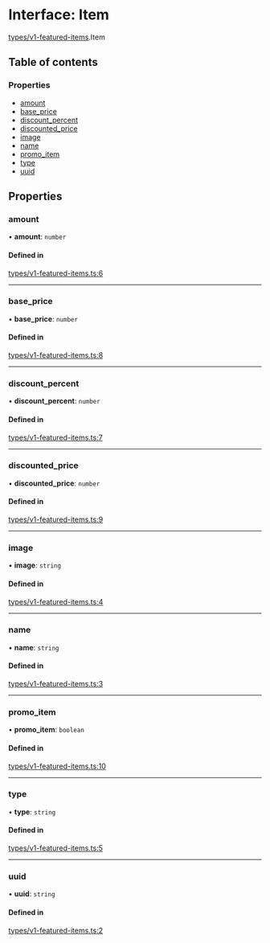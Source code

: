 # Interface: Item

[types/v1-featured-items](../modules/types_v1_featured_items.md).Item

## Table of contents

### Properties

- [amount](types_v1_featured_items.Item.md#amount)
- [base\_price](types_v1_featured_items.Item.md#base_price)
- [discount\_percent](types_v1_featured_items.Item.md#discount_percent)
- [discounted\_price](types_v1_featured_items.Item.md#discounted_price)
- [image](types_v1_featured_items.Item.md#image)
- [name](types_v1_featured_items.Item.md#name)
- [promo\_item](types_v1_featured_items.Item.md#promo_item)
- [type](types_v1_featured_items.Item.md#type)
- [uuid](types_v1_featured_items.Item.md#uuid)

## Properties

### amount

• **amount**: `number`

#### Defined in

[types/v1-featured-items.ts:6](https://github.com/jameslinimk/unofficial-valorant-api/blob/1ba0fed/package/src/types/v1-featured-items.ts#L6)

___

### base\_price

• **base\_price**: `number`

#### Defined in

[types/v1-featured-items.ts:8](https://github.com/jameslinimk/unofficial-valorant-api/blob/1ba0fed/package/src/types/v1-featured-items.ts#L8)

___

### discount\_percent

• **discount\_percent**: `number`

#### Defined in

[types/v1-featured-items.ts:7](https://github.com/jameslinimk/unofficial-valorant-api/blob/1ba0fed/package/src/types/v1-featured-items.ts#L7)

___

### discounted\_price

• **discounted\_price**: `number`

#### Defined in

[types/v1-featured-items.ts:9](https://github.com/jameslinimk/unofficial-valorant-api/blob/1ba0fed/package/src/types/v1-featured-items.ts#L9)

___

### image

• **image**: `string`

#### Defined in

[types/v1-featured-items.ts:4](https://github.com/jameslinimk/unofficial-valorant-api/blob/1ba0fed/package/src/types/v1-featured-items.ts#L4)

___

### name

• **name**: `string`

#### Defined in

[types/v1-featured-items.ts:3](https://github.com/jameslinimk/unofficial-valorant-api/blob/1ba0fed/package/src/types/v1-featured-items.ts#L3)

___

### promo\_item

• **promo\_item**: `boolean`

#### Defined in

[types/v1-featured-items.ts:10](https://github.com/jameslinimk/unofficial-valorant-api/blob/1ba0fed/package/src/types/v1-featured-items.ts#L10)

___

### type

• **type**: `string`

#### Defined in

[types/v1-featured-items.ts:5](https://github.com/jameslinimk/unofficial-valorant-api/blob/1ba0fed/package/src/types/v1-featured-items.ts#L5)

___

### uuid

• **uuid**: `string`

#### Defined in

[types/v1-featured-items.ts:2](https://github.com/jameslinimk/unofficial-valorant-api/blob/1ba0fed/package/src/types/v1-featured-items.ts#L2)
